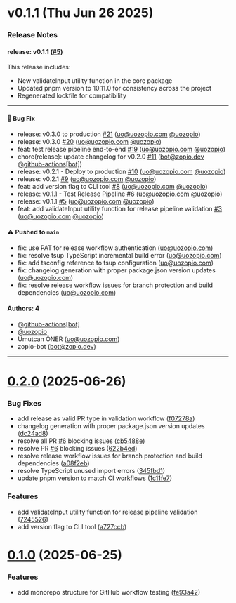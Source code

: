 # v0.1.1 (Thu Jun 26 2025)

### Release Notes

#### release: v0.1.1 ([#5](https://github.com/zopiolabs/aicd/pull/5))

This release includes:
- New validateInput utility function in the core package
- Updated pnpm version to 10.11.0 for consistency across the project
- Regenerated lockfile for compatibility

---

#### 🐛 Bug Fix

- release: v0.3.0 to production [#21](https://github.com/zopiolabs/aicd/pull/21) (uo@uozopio.com [@uozopio](https://github.com/uozopio))
- release: v0.3.0 [#20](https://github.com/zopiolabs/aicd/pull/20) (uo@uozopio.com [@uozopio](https://github.com/uozopio))
- feat: test release pipeline end-to-end [#19](https://github.com/zopiolabs/aicd/pull/19) (uo@uozopio.com [@uozopio](https://github.com/uozopio))
- chore(release): update changelog for v0.2.0 [#11](https://github.com/zopiolabs/aicd/pull/11) (bot@zopio.dev [@github-actions[bot]](https://github.com/github-actions[bot]))
- release: v0.2.1 - Deploy to production [#10](https://github.com/zopiolabs/aicd/pull/10) (uo@uozopio.com [@uozopio](https://github.com/uozopio))
- release: v0.2.1 [#9](https://github.com/zopiolabs/aicd/pull/9) (uo@uozopio.com [@uozopio](https://github.com/uozopio))
- feat: add version flag to CLI tool [#8](https://github.com/zopiolabs/aicd/pull/8) (uo@uozopio.com [@uozopio](https://github.com/uozopio))
- release: v0.1.1 - Test Release Pipeline [#6](https://github.com/zopiolabs/aicd/pull/6) (uo@uozopio.com [@uozopio](https://github.com/uozopio))
- release: v0.1.1 [#5](https://github.com/zopiolabs/aicd/pull/5) (uo@uozopio.com [@uozopio](https://github.com/uozopio))
- feat: add validateInput utility function for release pipeline validation [#3](https://github.com/zopiolabs/aicd/pull/3) (uo@uozopio.com [@uozopio](https://github.com/uozopio))

#### ⚠️ Pushed to `main`

- fix: use PAT for release workflow authentication (uo@uozopio.com)
- fix: resolve tsup TypeScript incremental build error (uo@uozopio.com)
- fix: add tsconfig reference to tsup configuration (uo@uozopio.com)
- fix: changelog generation with proper package.json version updates (uo@uozopio.com)
- fix: resolve release workflow issues for branch protection and build dependencies (uo@uozopio.com)

#### Authors: 4

- [@github-actions[bot]](https://github.com/github-actions[bot])
- [@uozopio](https://github.com/uozopio)
- Umutcan ÖNER (uo@uozopio.com)
- zopio-bot (bot@zopio.dev)

---

# [0.2.0](https://github.com/aicd/aicd/compare/v0.1.0...v0.2.0) (2025-06-26)


### Bug Fixes

* add release as valid PR type in validation workflow ([f07278a](https://github.com/aicd/aicd/commit/f07278a379c969a1522812ab6fdb74b97c62838e))
* changelog generation with proper package.json version updates ([dc24ad8](https://github.com/aicd/aicd/commit/dc24ad8715b47d51cc4b0b7e0ee51f27ef885bb6))
* resolve all PR [#6](https://github.com/aicd/aicd/issues/6) blocking issues ([cb5488e](https://github.com/aicd/aicd/commit/cb5488ee04c349825055962422d7a74ce9c699df))
* resolve PR [#6](https://github.com/aicd/aicd/issues/6) blocking issues ([622b4ed](https://github.com/aicd/aicd/commit/622b4ed81d926201e1573389be3683937ed0097a))
* resolve release workflow issues for branch protection and build dependencies ([a08f2eb](https://github.com/aicd/aicd/commit/a08f2eb2f2d19dbd2396e94df2e39ee1950e79e4))
* resolve TypeScript unused import errors ([345fbd1](https://github.com/aicd/aicd/commit/345fbd13ec762c4350e354ad3b30ded63afc4797))
* update pnpm version to match CI workflows ([1c11fe7](https://github.com/aicd/aicd/commit/1c11fe7c36867cc68c053fd67d97e50a851841f1))


### Features

* add validateInput utility function for release pipeline validation ([7245526](https://github.com/aicd/aicd/commit/72455260ead4ff443b2097302d27d8adf329dbc3))
* add version flag to CLI tool ([a727ccb](https://github.com/aicd/aicd/commit/a727ccb6412b25fd5b4598460de32b7e413e1237))



# [0.1.0](https://github.com/aicd/aicd/compare/fe93a4218c90e68d3777f4fb6466efefd52ff5be...v0.1.0) (2025-06-25)


### Features

* add monorepo structure for GitHub workflow testing ([fe93a42](https://github.com/aicd/aicd/commit/fe93a4218c90e68d3777f4fb6466efefd52ff5be))



